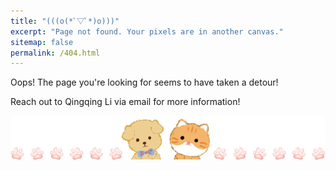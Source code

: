 ```yaml
---
title: "(((o(*ﾟ▽ﾟ*)o)))"
excerpt: "Page not found. Your pixels are in another canvas."
sitemap: false
permalink: /404.html
---
```

Oops! The page you're looking for seems to have taken a detour! 

Reach out to Qingqing Li via email for more information!

<script type="text/javascript">
  var GOOG_FIXURL_LANG = 'en';
  var GOOG_FIXURL_SITE = '{{ site.url }}'
</script>
<script type="text/javascript"
  src="//linkhelp.clients.google.com/tbproxy/lh/wm/fixurl.js">
</script>
<img src="/images/404.png">
